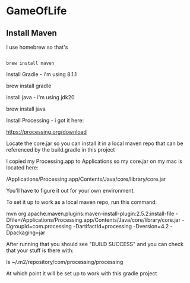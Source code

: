 # GameOfLife

## Install Maven 
I use homebrew so that's

<code>
brew install maven
</code>

Install Gradle - i'm using 8.1.1

brew install gradle

install java - i'm using jdk20

brew install java

Install Processing - i got it here:

https://processing.org/download

Locate the core.jar so you can install it in a local maven repo that can be referenced by the build.gradle in this project

I copied my Processing.app to Applications so my core.jar on my mac is located here:

/Applications/Processing.app/Contents/Java/core/library/core.jar

You'll have to figure it out for your own environment.

To set it up to work as a local maven repo, run this command:

mvn org.apache.maven.plugins:maven-install-plugin:2.5.2:install-file -Dfile=/Applications/Processing.app/Contents/Java/core/library/core.jar -DgroupId=com.processing -DartifactId=processing -Dversion=4.2 -Dpackaging=jar

After running that you should see "BUILD SUCCESS" and you can check that your stuff is there with: 

ls ~/.m2/repository/com/processing/processing

At which point it will be set up to work with this gradle project
